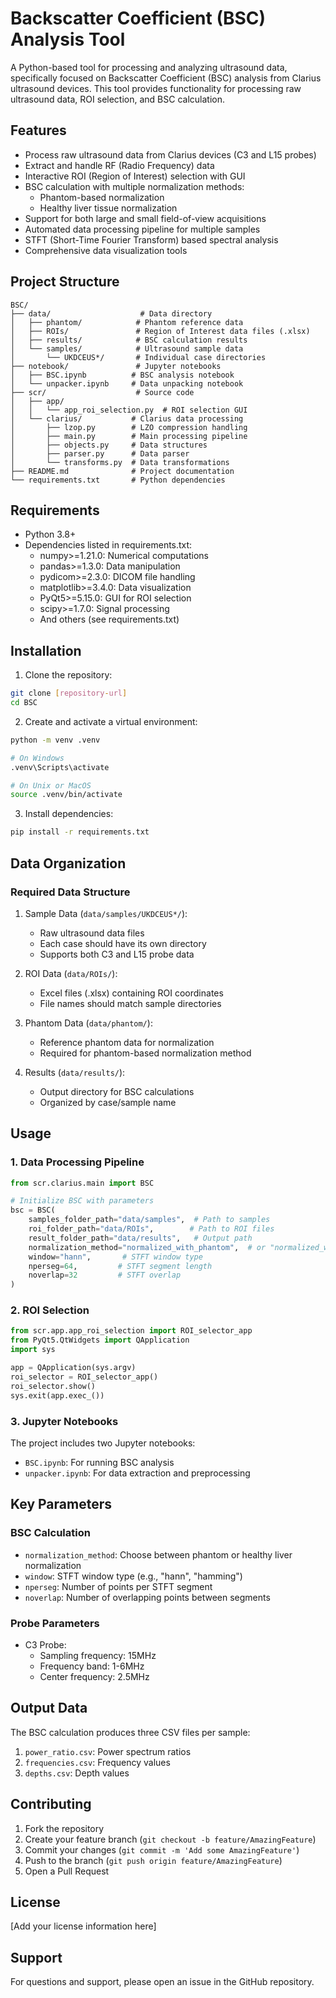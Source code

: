 # Backscatter Coefficient (BSC) Analysis Tool

A Python-based tool for processing and analyzing ultrasound data, specifically focused on Backscatter Coefficient (BSC) analysis from Clarius ultrasound devices. This tool provides functionality for processing raw ultrasound data, ROI selection, and BSC calculation.

## Features

- Process raw ultrasound data from Clarius devices (C3 and L15 probes)
- Extract and handle RF (Radio Frequency) data
- Interactive ROI (Region of Interest) selection with GUI
- BSC calculation with multiple normalization methods:
  - Phantom-based normalization
  - Healthy liver tissue normalization
- Support for both large and small field-of-view acquisitions
- Automated data processing pipeline for multiple samples
- STFT (Short-Time Fourier Transform) based spectral analysis
- Comprehensive data visualization tools

## Project Structure

```
BSC/
├── data/                    # Data directory
│   ├── phantom/            # Phantom reference data
│   ├── ROIs/               # Region of Interest data files (.xlsx)
│   ├── results/            # BSC calculation results
│   └── samples/            # Ultrasound sample data
│       └── UKDCEUS*/       # Individual case directories
├── notebook/               # Jupyter notebooks
│   ├── BSC.ipynb          # BSC analysis notebook
│   └── unpacker.ipynb     # Data unpacking notebook
├── scr/                    # Source code
│   ├── app/
│   │   └── app_roi_selection.py  # ROI selection GUI
│   └── clarius/           # Clarius data processing
│       ├── lzop.py        # LZO compression handling
│       ├── main.py        # Main processing pipeline
│       ├── objects.py     # Data structures
│       ├── parser.py      # Data parser
│       └── transforms.py  # Data transformations
├── README.md              # Project documentation
└── requirements.txt       # Python dependencies
```

## Requirements

- Python 3.8+
- Dependencies listed in requirements.txt:
  - numpy>=1.21.0: Numerical computations
  - pandas>=1.3.0: Data manipulation
  - pydicom>=2.3.0: DICOM file handling
  - matplotlib>=3.4.0: Data visualization
  - PyQt5>=5.15.0: GUI for ROI selection
  - scipy>=1.7.0: Signal processing
  - And others (see requirements.txt)

## Installation

1. Clone the repository:
```bash
git clone [repository-url]
cd BSC
```

2. Create and activate a virtual environment:
```bash
python -m venv .venv

# On Windows
.venv\Scripts\activate

# On Unix or MacOS
source .venv/bin/activate
```

3. Install dependencies:
```bash
pip install -r requirements.txt
```

## Data Organization

### Required Data Structure

1. Sample Data (`data/samples/UKDCEUS*/`):
   - Raw ultrasound data files
   - Each case should have its own directory
   - Supports both C3 and L15 probe data

2. ROI Data (`data/ROIs/`):
   - Excel files (.xlsx) containing ROI coordinates
   - File names should match sample directories

3. Phantom Data (`data/phantom/`):
   - Reference phantom data for normalization
   - Required for phantom-based normalization method

4. Results (`data/results/`):
   - Output directory for BSC calculations
   - Organized by case/sample name

## Usage

### 1. Data Processing Pipeline

```python
from scr.clarius.main import BSC

# Initialize BSC with parameters
bsc = BSC(
    samples_folder_path="data/samples",  # Path to samples
    roi_folder_path="data/ROIs",        # Path to ROI files
    result_folder_path="data/results",   # Output path
    normalization_method="normalized_with_phantom",  # or "normalized_with_healthy_liver"
    window="hann",       # STFT window type
    nperseg=64,         # STFT segment length
    noverlap=32         # STFT overlap
)
```

### 2. ROI Selection

```python
from scr.app.app_roi_selection import ROI_selector_app
from PyQt5.QtWidgets import QApplication
import sys

app = QApplication(sys.argv)
roi_selector = ROI_selector_app()
roi_selector.show()
sys.exit(app.exec_())
```

### 3. Jupyter Notebooks

The project includes two Jupyter notebooks:
- `BSC.ipynb`: For running BSC analysis
- `unpacker.ipynb`: For data extraction and preprocessing

## Key Parameters

### BSC Calculation
- `normalization_method`: Choose between phantom or healthy liver normalization
- `window`: STFT window type (e.g., "hann", "hamming")
- `nperseg`: Number of points per STFT segment
- `noverlap`: Number of overlapping points between segments

### Probe Parameters
- C3 Probe:
  - Sampling frequency: 15MHz
  - Frequency band: 1-6MHz
  - Center frequency: 2.5MHz

## Output Data

The BSC calculation produces three CSV files per sample:
1. `power_ratio.csv`: Power spectrum ratios
2. `frequencies.csv`: Frequency values
3. `depths.csv`: Depth values

## Contributing

1. Fork the repository
2. Create your feature branch (`git checkout -b feature/AmazingFeature`)
3. Commit your changes (`git commit -m 'Add some AmazingFeature'`)
4. Push to the branch (`git push origin feature/AmazingFeature`)
5. Open a Pull Request

## License

[Add your license information here]

## Support

For questions and support, please open an issue in the GitHub repository. 